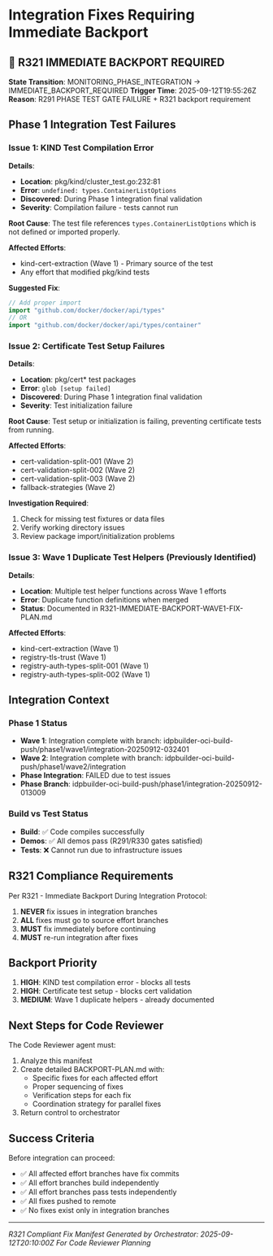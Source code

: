 # Integration Fixes Requiring Immediate Backport

## 🔴 R321 IMMEDIATE BACKPORT REQUIRED

**State Transition**: MONITORING_PHASE_INTEGRATION → IMMEDIATE_BACKPORT_REQUIRED
**Trigger Time**: 2025-09-12T19:55:26Z
**Reason**: R291 PHASE TEST GATE FAILURE + R321 backport requirement

## Phase 1 Integration Test Failures

### Issue 1: KIND Test Compilation Error

**Details**:
- **Location**: pkg/kind/cluster_test.go:232:81
- **Error**: `undefined: types.ContainerListOptions`
- **Discovered**: During Phase 1 integration final validation
- **Severity**: Compilation failure - tests cannot run

**Root Cause**:
The test file references `types.ContainerListOptions` which is not defined or imported properly.

**Affected Efforts**:
- kind-cert-extraction (Wave 1) - Primary source of the test
- Any effort that modified pkg/kind tests

**Suggested Fix**:
```go
// Add proper import
import "github.com/docker/docker/api/types"
// OR
import "github.com/docker/docker/api/types/container"
```

### Issue 2: Certificate Test Setup Failures

**Details**:
- **Location**: pkg/cert* test packages
- **Error**: `glob [setup failed]`
- **Discovered**: During Phase 1 integration final validation
- **Severity**: Test initialization failure

**Root Cause**:
Test setup or initialization is failing, preventing certificate tests from running.

**Affected Efforts**:
- cert-validation-split-001 (Wave 2)
- cert-validation-split-002 (Wave 2)
- cert-validation-split-003 (Wave 2)
- fallback-strategies (Wave 2)

**Investigation Required**:
1. Check for missing test fixtures or data files
2. Verify working directory issues
3. Review package import/initialization problems

### Issue 3: Wave 1 Duplicate Test Helpers (Previously Identified)

**Details**:
- **Location**: Multiple test helper functions across Wave 1 efforts
- **Error**: Duplicate function definitions when merged
- **Status**: Documented in R321-IMMEDIATE-BACKPORT-WAVE1-FIX-PLAN.md

**Affected Efforts**:
- kind-cert-extraction (Wave 1)
- registry-tls-trust (Wave 1)
- registry-auth-types-split-001 (Wave 1)
- registry-auth-types-split-002 (Wave 1)

## Integration Context

### Phase 1 Status
- **Wave 1**: Integration complete with branch: idpbuilder-oci-build-push/phase1/wave1/integration-20250912-032401
- **Wave 2**: Integration complete with branch: idpbuilder-oci-build-push/phase1/wave2/integration
- **Phase Integration**: FAILED due to test issues
- **Phase Branch**: idpbuilder-oci-build-push/phase1/integration-20250912-013009

### Build vs Test Status
- **Build**: ✅ Code compiles successfully
- **Demos**: ✅ All demos pass (R291/R330 gates satisfied)
- **Tests**: ❌ Cannot run due to infrastructure issues

## R321 Compliance Requirements

Per R321 - Immediate Backport During Integration Protocol:
1. **NEVER** fix issues in integration branches
2. **ALL** fixes must go to source effort branches
3. **MUST** fix immediately before continuing
4. **MUST** re-run integration after fixes

## Backport Priority

1. **HIGH**: KIND test compilation error - blocks all tests
2. **HIGH**: Certificate test setup - blocks cert validation
3. **MEDIUM**: Wave 1 duplicate helpers - already documented

## Next Steps for Code Reviewer

The Code Reviewer agent must:
1. Analyze this manifest
2. Create detailed BACKPORT-PLAN.md with:
   - Specific fixes for each affected effort
   - Proper sequencing of fixes
   - Verification steps for each fix
   - Coordination strategy for parallel fixes
3. Return control to orchestrator

## Success Criteria

Before integration can proceed:
- ✅ All affected effort branches have fix commits
- ✅ All effort branches build independently
- ✅ All effort branches pass tests independently
- ✅ All fixes pushed to remote
- ✅ No fixes exist only in integration branches

---
*R321 Compliant Fix Manifest*
*Generated by Orchestrator: 2025-09-12T20:10:00Z*
*For Code Reviewer Planning*